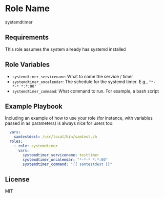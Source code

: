 Role Name
=========

systemdtimer

Requirements
------------

This role assumes the system already has systemd installed

Role Variables
--------------

* `systemdtimer_servicename`: What to name the service / timer
* `systemdtimer_oncalendar`: The schedule for the systemd timer. E.g.,  `"*-*-* *:*:00"`
* `systemdtimer_command`: What command to run. For example, a bash script


Example Playbook
----------------

Including an example of how to use your role (for instance, with variables passed in as parameters) is always nice for users too:

```yaml
  vars:
    samtestdest: /usr/local/bin/samtest.sh
  roles:
    - role: systemdtimer
      vars:
        systemdtimer_servicename: testtimer
        systemdtimer_oncalendar: "*-*-* *:*:00"
        systemdtimer_command: "{{ samtestdest }}"
```

License
-------

MIT
